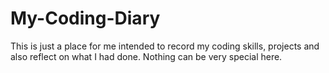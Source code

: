 # My-Coding-Diary
This is just a place for me intended to record my coding skills, projects and also reflect on what I had done. Nothing can be very special here.
